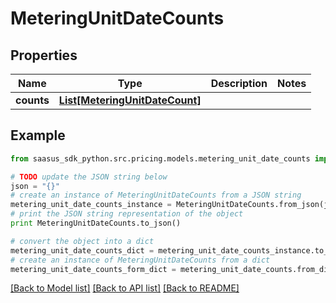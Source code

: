 # MeteringUnitDateCounts


## Properties

Name | Type | Description | Notes
------------ | ------------- | ------------- | -------------
**counts** | [**List[MeteringUnitDateCount]**](MeteringUnitDateCount.md) |  | 

## Example

```python
from saasus_sdk_python.src.pricing.models.metering_unit_date_counts import MeteringUnitDateCounts

# TODO update the JSON string below
json = "{}"
# create an instance of MeteringUnitDateCounts from a JSON string
metering_unit_date_counts_instance = MeteringUnitDateCounts.from_json(json)
# print the JSON string representation of the object
print MeteringUnitDateCounts.to_json()

# convert the object into a dict
metering_unit_date_counts_dict = metering_unit_date_counts_instance.to_dict()
# create an instance of MeteringUnitDateCounts from a dict
metering_unit_date_counts_form_dict = metering_unit_date_counts.from_dict(metering_unit_date_counts_dict)
```
[[Back to Model list]](../README.md#documentation-for-models) [[Back to API list]](../README.md#documentation-for-api-endpoints) [[Back to README]](../README.md)


